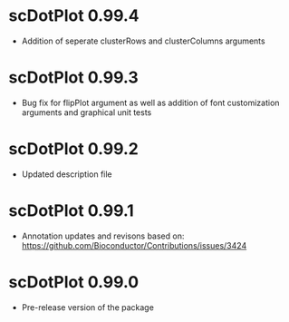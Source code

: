 # scDotPlot 0.99.4

* Addition of seperate clusterRows and clusterColumns arguments 

# scDotPlot 0.99.3

* Bug fix for flipPlot argument as well as addition of font customization arguments and graphical unit tests

# scDotPlot 0.99.2

* Updated description file

# scDotPlot 0.99.1

* Annotation updates and revisons based on: https://github.com/Bioconductor/Contributions/issues/3424

# scDotPlot 0.99.0

* Pre-release version of the package
